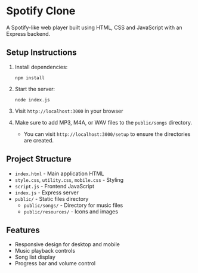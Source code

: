 # Spotify Clone

A Spotify-like web player built using HTML, CSS and JavaScript with an Express backend.

## Setup Instructions

1. Install dependencies:

   ```
   npm install
   ```

2. Start the server:

   ```
   node index.js
   ```

3. Visit `http://localhost:3000` in your browser

4. Make sure to add MP3, M4A, or WAV files to the `public/songs` directory.
   - You can visit `http://localhost:3000/setup` to ensure the directories are created.

## Project Structure

- `index.html` - Main application HTML
- `style.css`, `utility.css`, `mobile.css` - Styling
- `script.js` - Frontend JavaScript
- `index.js` - Express server
- `public/` - Static files directory
  - `public/songs/` - Directory for music files
  - `public/resources/` - Icons and images

## Features

- Responsive design for desktop and mobile
- Music playback controls
- Song list display
- Progress bar and volume control

